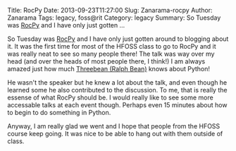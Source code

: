 Title: RocPy
Date: 2013-09-23T11:27:00
Slug: Zanarama-rocpy
Author: Zanarama
Tags: legacy, foss@rit
Category: legacy
Summary: So Tuesday was [RocPy](http://www.rocpy.org/) and I have only just gotten ... 

So Tuesday was [RocPy](http://www.rocpy.org/) and I have only just gotten
around to blogging about it. It was the first time for most of the HFOSS class
to go to RocPy and it was really neat to see so many people there! The talk
was way over my head (and over the heads of most people there, I think!) I am
always amazed just how much [Threebean (Ralph Bean)](http://threebean.org/)
knows about Python!

He wasn't the speaker but he knew a lot about the talk, and even though he
learned some he also contributed to the discussion. To me, that is really the
essense of what RocPy should be. I would really like to see some more
accessable talks at each event though. Perhaps even 15 minutes about how to
begin to do something in Python.

Anyway, I am really glad we went and I hope that people from the HFOSS course
keep going. It was nice to be able to hang out with them outside of class.

